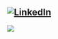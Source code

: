 [![LinkedIn](https://img.shields.io/badge/LinkedIn-%230077B5.svg?logo=linkedin&logoColor=white)](https://linkedin.com/in/https://www.linkedin.com/in/bahmanshamsini/)
---
[![](https://visitcount.itsvg.in/api?id=bahmanshams&icon=0&color=0)](https://visitcount.itsvg.in)
